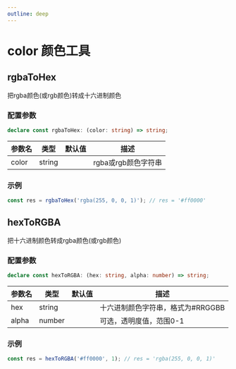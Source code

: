 ```yaml
---
outline: deep
---
```


# color 颜色工具

## rgbaToHex 

把rgba颜色(或rgb颜色)转成十六进制颜色

### 配置参数

```ts
declare const rgbaToHex: (color: string) => string;
```

| 参数名 | 类型 | 默认值 | 描述         |
|-----|----|-----|------------|
|  color   |  string  |   | rgba或rgb颜色字符串 |

### 示例

```js
const res = rgbaToHex('rgba(255, 0, 0, 1)'); // res = '#ff0000'
```

## hexToRGBA

把十六进制颜色转成rgba颜色(或rgb颜色)

### 配置参数

```ts
declare const hexToRGBA: (hex: string, alpha: number) => string;
```

| 参数名 | 类型 | 默认值 | 描述         |
|-----|----|-----|------------|
|  hex   |  string  |   | 十六进制颜色字符串，格式为#RRGGBB |
|  alpha   |  number  |   | 可选，透明度值，范围0-1 |

### 示例

```js
const res = hexToRGBA('#ff0000', 1); // res = 'rgba(255, 0, 0, 1)'
```
